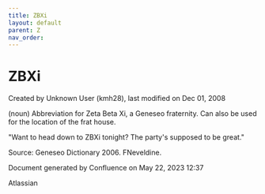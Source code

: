 ```yaml
---
title: ZBXi
layout: default
parent: Z
nav_order:
---
```


# ZBXi

Created by  Unknown User (kmh28), last modified on Dec 01, 2008

(noun) Abbreviation for Zeta Beta Xi, a Geneseo fraternity. Can also be used for the location of the frat house.

&quot;Want to head down to ZBXi tonight? The party's supposed to be great.&quot;

Source: Geneseo Dictionary 2006. FNeveldine.

Document generated by Confluence on May 22, 2023 12:37

Atlassian

